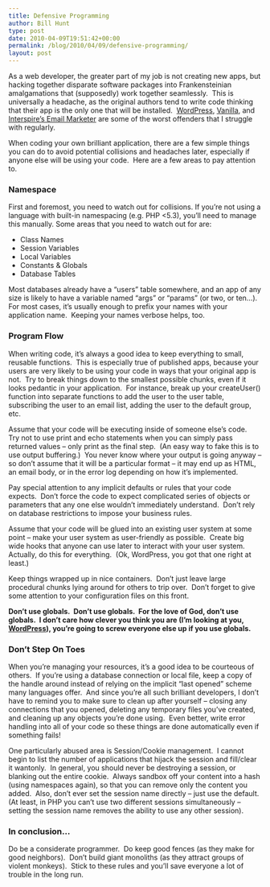 ```yaml
---
title: Defensive Programming
author: Bill Hunt
type: post
date: 2010-04-09T19:51:42+00:00
permalink: /blog/2010/04/09/defensive-programming/
layout: post
---
```

As a web developer, the greater part of my job is not creating new apps, but hacking together disparate software packages into Frankensteinian amalgamations that (supposedly) work together seamlessly.  This is universally a headache, as the original authors tend to write code thinking that their app is the only one that will be installed.  [WordPress][1], [Vanilla][2], and [Interspire&#8217;s Email Marketer][3] are some of the worst offenders that I struggle with regularly.

When coding your own brilliant application, there are a few simple things you can do to avoid potential collisions and headaches later, especially if anyone else will be using your code.  Here are a few areas to pay attention to.<!--more-->

### Namespace

First and foremost, you need to watch out for collisions. If you&#8217;re not using a language with built-in namespacing (e.g. PHP <5.3), you&#8217;ll need to manage this manually. Some areas that you need to watch out for are:

  * Class Names
  * Session Variables
  * Local Variables
  * Constants & Globals
  * Database Tables

Most databases already have a &#8220;users&#8221; table somewhere, and an app of any size is likely to have a variable named &#8220;args&#8221; or &#8220;params&#8221; (or two, or ten&#8230;). For most cases, it&#8217;s usually enough to prefix your names with your application name.  Keeping your names verbose helps, too.

### Program Flow

When writing code, it&#8217;s always a good idea to keep everything to small, reusable functions.  This is especially true of published apps, because your users are very likely to be using your code in ways that your original app is not.  Try to break things down to the smallest possible chunks, even if it looks pedantic in your application.  For instance, break up your createUser() function into separate functions to add the user to the user table, subscribing the user to an email list, adding the user to the default group, etc.

Assume that your code will be executing inside of someone else&#8217;s code.  Try not to use print and echo statements when you can simply pass returned values &#8211; only print as the final step.  (An easy way to fake this is to use output buffering.)  You never know where your output is going anyway &#8211; so don&#8217;t assume that it will be a particular format &#8211; it may end up as HTML, an email body, or in the error log depending on how it&#8217;s implemented.

Pay special attention to any implicit defaults or rules that your code expects.  Don&#8217;t force the code to expect complicated series of objects or parameters that any one else wouldn&#8217;t immediately understand.  Don&#8217;t rely on database restrictions to impose your business rules.

Assume that your code will be glued into an existing user system at some point &#8211; make your user system as user-friendly as possible.  Create big wide hooks that anyone can use later to interact with your user system.  Actually, do this for everything.  (Ok, WordPress, you got that one right at least.)

Keep things wrapped up in nice containers.  Don&#8217;t just leave large procedural chunks lying around for others to trip over.  Don&#8217;t forget to give some attention to your configuration files on this front.

**Don&#8217;t use globals.  Don&#8217;t use globals.  For the love of God, don&#8217;t use globals.  I don&#8217;t care how clever you think you are (I&#8217;m looking at you, [WordPress][1]), you&#8217;re going to screw everyone else up if you use globals.**

### Don&#8217;t Step On Toes

When you&#8217;re managing your resources, it&#8217;s a good idea to be courteous of others.  If you&#8217;re using a database connection or local file, keep a copy of the handle around instead of relying on the implicit &#8220;last opened&#8221; scheme many languages offer.  And since you&#8217;re all such brilliant developers, I don&#8217;t have to remind you to make sure to clean up after yourself &#8211; closing any connections that you opened, deleting any temporary files you&#8217;ve created, and cleaning up any objects you&#8217;re done using.  Even better, write error handling into all of your code so these things are done automatically even if something fails!

One particularly abused area is Session/Cookie management.  I cannot begin to list the number of applications that hijack the session and fill/clear it wantonly.  In general, you should never be destroying a session, or blanking out the entire cookie.  Always sandbox off your content into a hash (using namespaces again), so that you can remove only the content you added.  Also, don&#8217;t ever set the session name directly &#8211; just use the default.  (At least, in PHP you can&#8217;t use two different sessions simultaneously &#8211; setting the session name removes the ability to use any other session).

### In conclusion&#8230;

Do be a considerate programmer.  Do keep good fences (as they make for good neighbors).  Don&#8217;t build giant monoliths (as they attract groups of violent monkeys).  Stick to these rules and you&#8217;ll save everyone a lot of trouble in the long run.

 [1]: http://wordpress.org
 [2]: http://vanillaforums.org/
 [3]: http://www.interspire.com/emailmarketer/